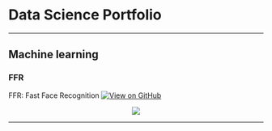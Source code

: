 # Data Science Portfolio
---
## Machine learning

### FFR

FFR: Fast Face Recognition
[![View on GitHub](https://img.shields.io/badge/GitHub-View_on_GitHub-blue?logo=GitHub)](https://github.com/abtGIT/FFR.git)

<center><img src="images/ffr.png"/></center>

---
